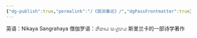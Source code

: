 ```yaml
---
{"dg-publish":true,"permalink":"/《部派集论》/","dgPassFrontmatter":true}
---
```


英语：Nikaya Sangrahaya
僧伽罗语：නිකාය සංග්‍රහය
斯里兰卡的一部诗学著作